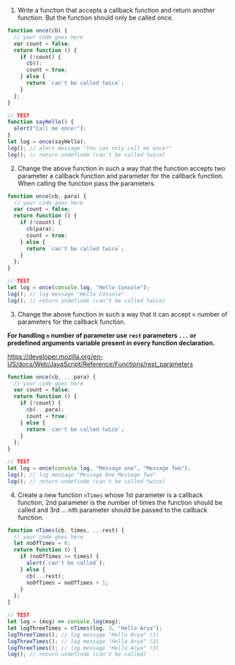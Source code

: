 1. Write a function that accepts a callback function and return another function. But the function should only be called once.

```js
function once(cb) {
  // your code goes here
  var count = false;
  return function () {
    if (!count) {
      cb();
      count = true;
    } else {
      return `can't be called twice`;
    }
  };
}

// TEST
function sayHello() {
  alert("Call me once!");
}
let log = once(sayHello);
log(); // alert message "You can only call me once!"
log(); // return undefinde (can't be called twice)
```

2. Change the above function in such a way that the function accepts two parameter a callback function and parameter for the callback function. When calling the function pass the parameters.

```js
function once(cb, para) {
  // your code goes here
  var count = false;
  return function () {
    if (!count) {
      cb(para);
      count = true;
    } else {
      return `can't be called twice`;
    }
  };
}

// TEST
let log = once(console.log, "Hello Console");
log(); // log message "Hello Console"
log(); // return undefinde (can't be called twice)
```

3. Change the above function in such a way that it can accept `n` number of parameters for the callback function.

**For handling `n` number of parameter use `rest` parameters `...` or predefined arguments variable present in every function declaration.**

https://developer.mozilla.org/en-US/docs/Web/JavaScript/Reference/Functions/rest_parameters

```js
function once(cb, ...para) {
  // your code goes here
  var count = false;
  return function () {
    if (!count) {
      cb(...para);
      count = true;
    } else {
      return `can't be called twice`;
    }
  };
}

// TEST
let log = once(console.log, "Message one", "Message Two");
log(); // log message "Message One Message Two"
log(); // return undefinde (can't be called twice)
```

4. Create a new function `nTimes` whose 1st parameter is a callback function, 2nd parameter is the number of times the function should be called and 3rd ... nth parameter should be passed to the callback function.

```js
function nTimes(cb, times, ...rest) {
  // your code goes here
  let noOfTimes = 0;
  return function () {
    if (noOfTimes >= times) {
      alert(`can't be called`);
    } else {
      cb(...rest);
      noOfTimes = noOfTimes + 1;
    }
  };
}

// TEST
let log = (msg) => console.log(msg);
let logThreeTimes = nTimes(log, 3, "Hello Arya");
logThreeTimes(); // log message "Hello Arya" (1)
logThreeTimes(); // log message "Hello Arya" (2)
logThreeTimes(); // log message "Hello Arya" (3)
log(); // return undefinde (can't be called)
```
